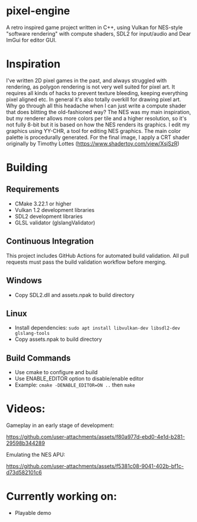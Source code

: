 # pixel-engine

A retro inspired game project written in C++, using Vulkan for NES-style "software rendering" with compute shaders, SDL2 for input/audio and Dear ImGui for editor GUI.

# Inspiration
I've written 2D pixel games in the past, and always struggled with rendering, as polygon rendering is not very well suited for pixel art. It requires all kinds of hacks to prevent texture bleeding, keeping everything pixel aligned etc. In general it's also totally overkill for drawing pixel art. Why go through all this headache when I can just write a compute shader that does blitting the old-fashioned way? The NES was my main inspiration, but my renderer allows more colors per tile and a higher resolution, so it's not fully 8-bit but it is based on how the NES renders its graphics. I edit my graphics using YY-CHR, a tool for editing NES graphics. The main color palette is procedurally generated.
For the final image, I apply a CRT shader originally by Timothy Lottes (https://www.shadertoy.com/view/XsjSzR)

# Building
## Requirements
- CMake 3.22.1 or higher
- Vulkan 1.2 development libraries
- SDL2 development libraries  
- GLSL validator (glslangValidator)

## Continuous Integration
This project includes GitHub Actions for automated build validation. All pull requests must pass the build validation workflow before merging.

## Windows
- Copy SDL2.dll and assets.npak to build directory

## Linux
- Install dependencies: `sudo apt install libvulkan-dev libsdl2-dev glslang-tools`
- Copy assets.npak to build directory

## Build Commands
- Use cmake to configure and build
- Use ENABLE_EDITOR option to disable/enable editor
- Example: `cmake -DENABLE_EDITOR=ON ..` then `make`

# Videos:

Gameplay in an early stage of development:

https://github.com/user-attachments/assets/f80a977d-ebd0-4e1d-b281-29598b344289

Emulating the NES APU:

https://github.com/user-attachments/assets/f5381c08-9041-402b-bf1c-d73d582101c6




# Currently working on:
- Playable demo
